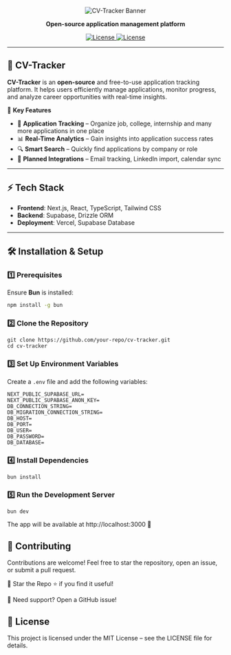 <p align="center">
  <img src="https://i.postimg.cc/TwLrH3Mq/image.png" alt="CV-Tracker Banner">
</p>

<p align="center">
  <b>Open-source application management platform</b>
</p>

<p align="center">
  <a href="https://github.com/your-repo/cv-tracker/blob/master/LICENSE">
    <img src="https://img.shields.io/badge/License-MIT-purple" alt="License">
  </a>
  <a href="https://github.com/your-repo/cv-tracker/blob/master/CHANGELOG.md">
    <img src="https://img.shields.io/badge/view-changelog-purple" alt="License">
  </a>
</p>

---

## 🚀 CV-Tracker

**CV-Tracker** is an **open-source** and free-to-use application tracking platform. It helps users efficiently manage applications, monitor progress, and analyze career opportunities with real-time insights.

📌 **Key Features**

- 📂 **Application Tracking** – Organize job, college, internship and many more applications in one place
- 📊 **Real-Time Analytics** – Gain insights into application success rates
- 🔍 **Smart Search** – Quickly find applications by company or role
- 📅 **Planned Integrations** – Email tracking, LinkedIn import, calendar sync

---

## ⚡️ Tech Stack

- **Frontend**: Next.js, React, TypeScript, Tailwind CSS
- **Backend**: Supabase, Drizzle ORM
- **Deployment**: Vercel, Supabase Database

---

## 🛠 Installation & Setup

### 1️⃣ Prerequisites

Ensure **Bun** is installed:

```sh
npm install -g bun
```

### 2️⃣ Clone the Repository

```
git clone https://github.com/your-repo/cv-tracker.git
cd cv-tracker
```

### 3️⃣ Set Up Environment Variables

Create a `.env` file and add the following variables:

```
NEXT_PUBLIC_SUPABASE_URL=
NEXT_PUBLIC_SUPABASE_ANON_KEY=
DB_CONNECTION_STRING=
DB_MIGRATION_CONNECTION_STRING=
DB_HOST=
DB_PORT=
DB_USER=
DB_PASSWORD=
DB_DATABASE=
```

### 4️⃣ Install Dependencies

```
bun install
```

### 5️⃣ Run the Development Server

```
bun dev
```

The app will be available at http://localhost:3000 🚀

## 🤝 Contributing

Contributions are welcome! Feel free to star the repository, open an issue, or submit a pull request.

📌 Star the Repo ⭐ if you find it useful!

📧 Need support? Open a GitHub issue!

## 📜 License

This project is licensed under the MIT License – see the LICENSE file for details.
